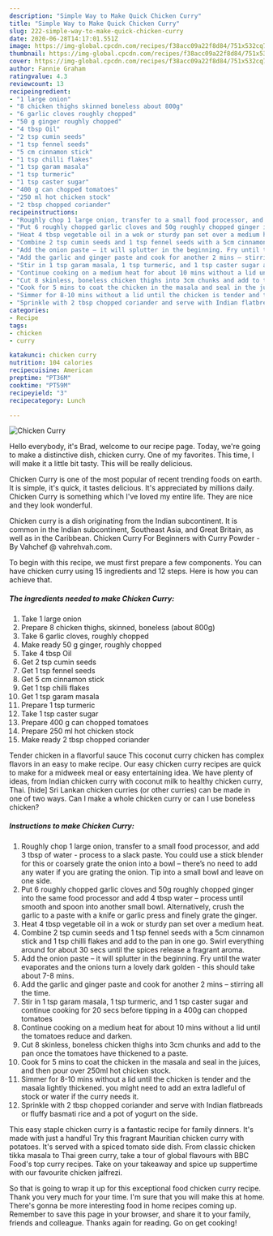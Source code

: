 ```yaml
---
description: "Simple Way to Make Quick Chicken Curry"
title: "Simple Way to Make Quick Chicken Curry"
slug: 222-simple-way-to-make-quick-chicken-curry
date: 2020-06-28T14:17:01.551Z
image: https://img-global.cpcdn.com/recipes/f38acc09a22f8d84/751x532cq70/chicken-curry-recipe-main-photo.jpg
thumbnail: https://img-global.cpcdn.com/recipes/f38acc09a22f8d84/751x532cq70/chicken-curry-recipe-main-photo.jpg
cover: https://img-global.cpcdn.com/recipes/f38acc09a22f8d84/751x532cq70/chicken-curry-recipe-main-photo.jpg
author: Fannie Graham
ratingvalue: 4.3
reviewcount: 13
recipeingredient:
- "1 large onion"
- "8 chicken thighs skinned boneless about 800g"
- "6 garlic cloves roughly chopped"
- "50 g ginger roughly chopped"
- "4 tbsp Oil"
- "2 tsp cumin seeds"
- "1 tsp fennel seeds"
- "5 cm cinnamon stick"
- "1 tsp chilli flakes"
- "1 tsp garam masala"
- "1 tsp turmeric"
- "1 tsp caster sugar"
- "400 g can chopped tomatoes"
- "250 ml hot chicken stock"
- "2 tbsp chopped coriander"
recipeinstructions:
- "Roughly chop 1 large onion, transfer to a small food processor, and add 3 tbsp of water - process to a slack paste. You could use a stick blender for this or coarsely grate the onion into a bowl – there’s no need to add any water if you are grating the onion. Tip into a small bowl and leave on one side."
- "Put 6 roughly chopped garlic cloves and 50g roughly chopped ginger into the same food processor and add 4 tbsp water – process until smooth and spoon into another small bowl. Alternatively, crush the garlic to a paste with a knife or garlic press and finely grate the ginger."
- "Heat 4 tbsp vegetable oil in a wok or sturdy pan set over a medium heat."
- "Combine 2 tsp cumin seeds and 1 tsp fennel seeds with a 5cm cinnamon stick and 1 tsp chilli flakes and add to the pan in one go. Swirl everything around for about 30 secs until the spices release a fragrant aroma."
- "Add the onion paste – it will splutter in the beginning. Fry until the water evaporates and the onions turn a lovely dark golden - this should take about 7-8 mins."
- "Add the garlic and ginger paste and cook for another 2 mins – stirring all the time."
- "Stir in 1 tsp garam masala, 1 tsp turmeric, and 1 tsp caster sugar and continue cooking for 20 secs before tipping in a 400g can chopped tomatoes"
- "Continue cooking on a medium heat for about 10 mins without a lid until the tomatoes reduce and darken."
- "Cut 8 skinless, boneless chicken thighs into 3cm chunks and add to the pan once the tomatoes have thickened to a paste."
- "Cook for 5 mins to coat the chicken in the masala and seal in the juices, and then pour over 250ml hot chicken stock."
- "Simmer for 8-10 mins without a lid until the chicken is tender and the masala lightly thickened. you might need to add an extra ladleful of stock or water if the curry needs it."
- "Sprinkle with 2 tbsp chopped coriander and serve with Indian flatbreads or fluffy basmati rice and a pot of yogurt on the side."
categories:
- Recipe
tags:
- chicken
- curry

katakunci: chicken curry 
nutrition: 104 calories
recipecuisine: American
preptime: "PT36M"
cooktime: "PT59M"
recipeyield: "3"
recipecategory: Lunch

---
```



![Chicken Curry](https://img-global.cpcdn.com/recipes/f38acc09a22f8d84/751x532cq70/chicken-curry-recipe-main-photo.jpg)

Hello everybody, it's Brad, welcome to our recipe page. Today, we're going to make a distinctive dish, chicken curry. One of my favorites. This time, I will make it a little bit tasty. This will be really delicious.

Chicken Curry is one of the most popular of recent trending foods on earth. It is simple, it's quick, it tastes delicious. It's appreciated by millions daily. Chicken Curry is something which I've loved my entire life. They are nice and they look wonderful.

Chicken curry is a dish originating from the Indian subcontinent. It is common in the Indian subcontinent, Southeast Asia, and Great Britain, as well as in the Caribbean. Chicken Curry For Beginners with Curry Powder - By Vahchef @ vahrehvah.com.


To begin with this recipe, we must first prepare a few components. You can have chicken curry using 15 ingredients and 12 steps. Here is how you can achieve that.

<!--inarticleads1-->

##### The ingredients needed to make Chicken Curry:

1. Take 1 large onion
1. Prepare 8 chicken thighs, skinned, boneless (about 800g)
1. Take 6 garlic cloves, roughly chopped
1. Make ready 50 g ginger, roughly chopped
1. Take 4 tbsp Oil
1. Get 2 tsp cumin seeds
1. Get 1 tsp fennel seeds
1. Get 5 cm cinnamon stick
1. Get 1 tsp chilli flakes
1. Get 1 tsp garam masala
1. Prepare 1 tsp turmeric
1. Take 1 tsp caster sugar
1. Prepare 400 g can chopped tomatoes
1. Prepare 250 ml hot chicken stock
1. Make ready 2 tbsp chopped coriander


Tender chicken in a flavorful sauce This coconut curry chicken has complex flavors in an easy to make recipe. Our easy chicken curry recipes are quick to make for a midweek meal or easy entertaining idea. We have plenty of ideas, from Indian chicken curry with coconut milk to healthy chicken curry, Thai. [hide] Sri Lankan chicken curries (or other curries) can be made in one of two ways. Can I make a whole chicken curry or can I use boneless chicken? 

<!--inarticleads2-->

##### Instructions to make Chicken Curry:

1. Roughly chop 1 large onion, transfer to a small food processor, and add 3 tbsp of water - process to a slack paste. You could use a stick blender for this or coarsely grate the onion into a bowl – there’s no need to add any water if you are grating the onion. Tip into a small bowl and leave on one side.
1. Put 6 roughly chopped garlic cloves and 50g roughly chopped ginger into the same food processor and add 4 tbsp water – process until smooth and spoon into another small bowl. Alternatively, crush the garlic to a paste with a knife or garlic press and finely grate the ginger.
1. Heat 4 tbsp vegetable oil in a wok or sturdy pan set over a medium heat.
1. Combine 2 tsp cumin seeds and 1 tsp fennel seeds with a 5cm cinnamon stick and 1 tsp chilli flakes and add to the pan in one go. Swirl everything around for about 30 secs until the spices release a fragrant aroma.
1. Add the onion paste – it will splutter in the beginning. Fry until the water evaporates and the onions turn a lovely dark golden - this should take about 7-8 mins.
1. Add the garlic and ginger paste and cook for another 2 mins – stirring all the time.
1. Stir in 1 tsp garam masala, 1 tsp turmeric, and 1 tsp caster sugar and continue cooking for 20 secs before tipping in a 400g can chopped tomatoes
1. Continue cooking on a medium heat for about 10 mins without a lid until the tomatoes reduce and darken.
1. Cut 8 skinless, boneless chicken thighs into 3cm chunks and add to the pan once the tomatoes have thickened to a paste.
1. Cook for 5 mins to coat the chicken in the masala and seal in the juices, and then pour over 250ml hot chicken stock.
1. Simmer for 8-10 mins without a lid until the chicken is tender and the masala lightly thickened. you might need to add an extra ladleful of stock or water if the curry needs it.
1. Sprinkle with 2 tbsp chopped coriander and serve with Indian flatbreads or fluffy basmati rice and a pot of yogurt on the side.


This easy staple chicken curry is a fantastic recipe for family dinners. It&#39;s made with just a handful Try this fragrant Mauritian chicken curry with potatoes. It&#39;s served with a spiced tomato side dish. From classic chicken tikka masala to Thai green curry, take a tour of global flavours with BBC Food&#39;s top curry recipes. Take on your takeaway and spice up suppertime with our favourite chicken jalfrezi. 

So that is going to wrap it up for this exceptional food chicken curry recipe. Thank you very much for your time. I'm sure that you will make this at home. There's gonna be more interesting food in home recipes coming up. Remember to save this page in your browser, and share it to your family, friends and colleague. Thanks again for reading. Go on get cooking!

